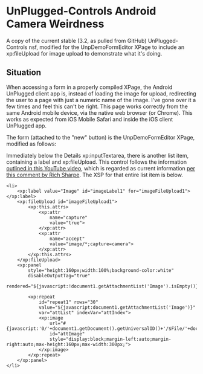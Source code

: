 UnPlugged-Controls Android Camera Weirdness
=====================


A copy of the current stable (3.2, as pulled from GitHub) UnPlugged-Controls nsf, modified for the UnpDemoFormEditor XPage to include an xp:fileUpload for image upload to demonstrate what it's doing.


Situation
---------

When accessing a form in a properly compiled XPage, the Android UnPlugged client app is, instead of loading the image for upload, redirecting the user to a page with just a numeric name of the image. I've gone over it a few times and feel this can't be right. This page works correctly from the same Android mobile device, via the native web browser (or Chrome). This works as expected from iOS Mobile Safari and inside the iOS client UnPlugged app.

The form (attached to the "new" button) is the UnpDemoFormEditor XPage, modified as follows:

Immediately below the Details xp:inputTextarea, there is another list item, containing a label and xp:fileUpload. This control follows the information [outlined in this YouTube video](https://www.youtube.com/watch?v=dITMq2eDzcE), which is regarded as current information [per this comment by Rich Sharpe](https://github.com/unplugged/unplugged-controls/issues/346#issuecomment-32199333). The XSP for that entire list item is below.

    <li>
    	<xp:label value="Image" id="imageLabel1" for="imageFileUpload1"></xp:label>
    	<xp:fileUpload id="imageFileUpload1">
    		<xp:this.attrs>
    			<xp:attr
    				name="capture"
    				value="true">
    			</xp:attr>
    			<xp:attr
    				name="accept"
    				value="image/*;capture=camera">
    			</xp:attr>
    		</xp:this.attrs>
    	</xp:fileUpload>
    	<xp:panel
    		style="height:160px;width:100%;background-color:white"
    		disableOutputTag="true"
    		rendered="${javascript:!document1.getAttachmentList('Image').isEmpty()}">
    
    		<xp:repeat
    			id="repeat1" rows="30"
    			value="${javascript:document1.getAttachmentList('Image')}"
    			var="attList" indexVar="attIndex">
    			<xp:image
    				url="#{javascript:'0/'+document1.getDocument().getUniversalID()+'/$File/'+document1.getAttachmentList('Image').get(attIndex).getName()}"
    				id="attImage"
    				style="display:block;margin-left:auto;margin-right:auto;max-height:160px;max-width:300px;">
    			</xp:image>
    		</xp:repeat>
    	</xp:panel>
    </li>
